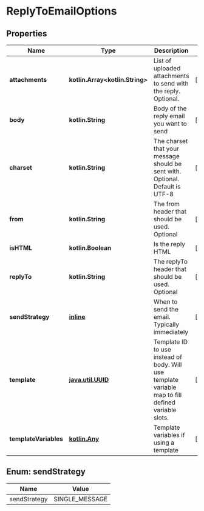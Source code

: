 
# ReplyToEmailOptions

## Properties
Name | Type | Description | Notes
------------ | ------------- | ------------- | -------------
**attachments** | **kotlin.Array&lt;kotlin.String&gt;** | List of uploaded attachments to send with the reply. Optional. |  [optional]
**body** | **kotlin.String** | Body of the reply email you want to send |  [optional]
**charset** | **kotlin.String** | The charset that your message should be sent with. Optional. Default is UTF-8 |  [optional]
**from** | **kotlin.String** | The from header that should be used. Optional |  [optional]
**isHTML** | **kotlin.Boolean** | Is the reply HTML |  [optional]
**replyTo** | **kotlin.String** | The replyTo header that should be used. Optional |  [optional]
**sendStrategy** | [**inline**](#SendStrategyEnum) | When to send the email. Typically immediately |  [optional]
**template** | [**java.util.UUID**](java.util.UUID) | Template ID to use instead of body. Will use template variable map to fill defined variable slots. |  [optional]
**templateVariables** | [**kotlin.Any**]() | Template variables if using a template |  [optional]


<a name="SendStrategyEnum"></a>
## Enum: sendStrategy
Name | Value
---- | -----
sendStrategy | SINGLE_MESSAGE



